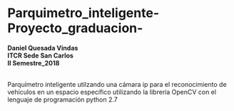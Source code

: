 # Parquimetro_inteligente-Proyecto_graduacion-

<b>Daniel Quesada Vindas</b><br>
<b>ITCR Sede San Carlos</b><br>
<b>II Semestre_2018</b><br>
<br>
<p>Parquímetro inteligente utilzando una cámara ip para el reconocimiento de vehículos en un espacio específico 
utilizando la librería OpenCV con el lenguaje de programación python 2.7</p>
  
